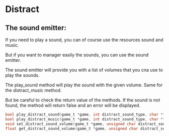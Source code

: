 # Distract

## The sound emitter:

If you need to play a sound, you can of course use the resources sound and music.

But if you want to manager easily the sounds, you can use the sound emitter.

The sound emitter will provide you with a list of volumes that you cna use to play the sounds.

The play_sound method will play the sound with the given volume.
Same for the distract_music method.

But be careful to check the return value of the methods.
If the sound is not found, the method will return false and an error will be displayed.

```c
bool play_distract_sound(game_t *game, int distract_sound_type, char *file);
bool play_distract_music(game_t *game, int distract_sound_type, char *file);
void set_distract_sound_volume(game_t *game, unsigned char distract_sound_type, float percentage);
float get_distract_sound_volume(game_t *game, unsigned char distract_sound_type);
```